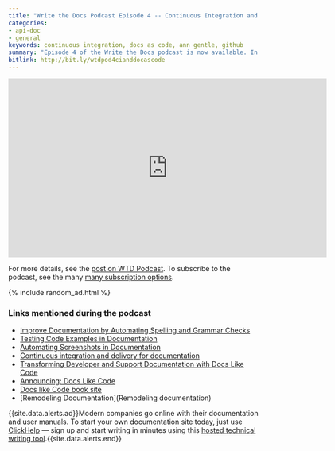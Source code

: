 ```yaml
---
title: "Write the Docs Podcast Episode 4 -- Continuous Integration and Docs as Code"
categories:
- api-doc
- general
keywords: continuous integration, docs as code, ann gentle, github
summary: "Episode 4 of the Write the Docs podcast is now available. In this episode, we talk about continuous integration strategies for docs (for style, screenshots, and REST calls). We also dive into discussions around docs as code, including how to encourage developer collaboration, how to stay informed about code updates that developers make, and more."
bitlink: http://bit.ly/wtdpod4cianddocascode
---
```


<iframe width="640" height="360" src="https://www.youtube.com/embed/xT0WPZI62C4" frameborder="0" allowfullscreen></iframe>

For more details, see the [post on WTD Podcast][1]. To subscribe to the podcast, see the many [many subscription options][2].

{% include random_ad.html %}

### Links mentioned during the podcast

* [Improve Documentation by Automating Spelling and Grammar Checks](https://blog.codeship.com/improve-documentation-by-automating-spelling-and-grammar-checks/)
* [Testing Code Examples in Documentation](https://blog.codeship.com/testing-code-examples-in-documentation/)
* [Automating Screenshots in Documentation](https://blog.codeship.com/automating-screenshots-in-documentation/)
* [Continuous integration and delivery for documentation](https://opensource.com/business/15/7/continuous-integration-and-continuous-delivery-documentation)
* [Transforming Developer and Support Documentation with Docs Like Code](https://blog.rackspace.com/transforming-developer-and-support-documentation-with-docs-like-code)
* [Announcing: Docs Like Code](https://justwriteclick.com/2017/02/28/announcing-docs-like-code/)
* [Docs like Code book site](http://docslikecode.com/book/)
* [Remodeling Documentation](Remodeling documentation)

{{site.data.alerts.ad}}Modern companies go online with their documentation and user manuals. To start your own documentation site today, just use <a href="http://bit.ly/clickhelponlinedoctool">ClickHelp</a> &mdash; sign up and start writing in minutes using this <a href="https://clickhelp.co/online-documentation-tool/">hosted technical writing tool</a>.{{site.data.alerts.end}}

[1]: http://podcast.writethedocs.org/2017/03/05/episode-4-continuous-integration-and-docs-like-code/
[2]: http://podcast.writethedocs.org/how-to-subscribe/
